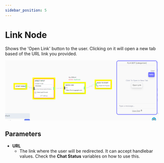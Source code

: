 ```yaml
---
sidebar_position: 5
---
```


# Link Node

Shows the 'Open Link' button to the user. Clicking on it will open a new tab based of the URL link you provided.

![alt text](image-10.png)

## Parameters

- **URL**
  - The link where the user will be redirected. It can accept handlebar values. Check the **Chat Status** variables on how to use this.
